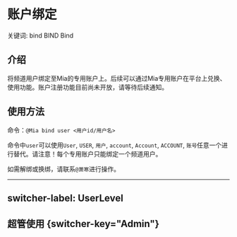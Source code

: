# 账户绑定

<tldr>
    <p>关键词: <shortcut>bind</shortcut> <shortcut>BIND</shortcut> <shortcut>Bind</shortcut></p>
</tldr>

## 介绍

将频道用户绑定至Mia的专用账户上。后续可以通过Mia专用账户在平台上兑换、使用功能。账户注册功能目前尚未开放，请等待后续通知。

## 使用方法

命令：`@Mia bind user <用户id/用户名>`

命令中`user`可以使用`User`, `USER`, `用户`, `account`, `Account`, `ACCOUNT`, `账号`任意一个进行替代。请注意！每个专用账户只能绑定一个频道用户。

如需解绑或换绑，请联系`@萧寒`进行操作。


---
switcher-label: UserLevel
---
## 超管使用 {switcher-key="Admin"}
